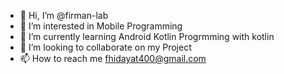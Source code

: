 - 👋 Hi, I’m @firman-lab
- 👀 I’m interested in Mobile Programming
- 🌱 I’m currently learning Android Kotlin Progrmming with kotlin
- 💞️ I’m looking to collaborate on my Project
- 📫 How to reach me fhidayat400@gmail.com

<!---
firman-lab/firman-lab is a ✨ special ✨ repository because its `README.md` (this file) appears on your GitHub profile.
You can click the Preview link to take a look at your changes.
--->
